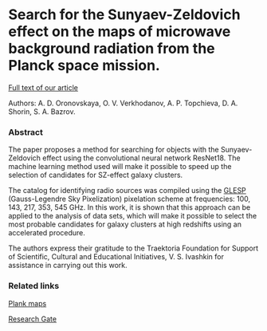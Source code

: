 # Search for the Sunyaev-Zeldovich effect on the maps of microwave background radiation from the Planck space mission.

[Full text of our article](https://arxiv.org/abs/2104.10189)

Authors: A. D. Oronovskaya, O. V. Verkhodanov, A. P. Topchieva, D. A. Shorin, S. A. Bazrov.

### Abstract
The paper proposes a method for searching for objects with the Sunyaev-Zeldovich effect using the convolutional neural network ResNet18. The machine learning method used will make it possible to speed up the selection of candidates for SZ-effect galaxy clusters.

The catalog for identifying radio sources was compiled using the [GLESP](http://www.apc.univ-paris7.fr/~radek/s2hat/docs/glesp.html) (Gauss-Legendre Sky Pixelization) pixelation scheme  at frequencies: 100, 143, 217, 353, 545 GHz. In this work, it is shown that this approach can be applied to the analysis of data sets, which will make it possible to select the most probable candidates for galaxy clusters at high redshifts using an accelerated procedure.

The authors express their gratitude to the Traektoria Foundation for Support of Scientific, Cultural and Educational Initiatives, V. S. Ivashkin for assistance in carrying out this work.

### Related links

[Plank maps](http://sed.sao.ru/vo/planck_maps/)

[Research Gate](https://www.researchgate.net/publication/353213474_Search_for_Galaxy_Cluster_Candidates_in_the_Cosmic_Microwave_Background_Maps_of_the_Planck_Space_Mission_Using_a_Convolutional_Neural_Network_Based_on_the_Method_of_Tracing_the_Sunyaev-Zeldovich_Effec)
